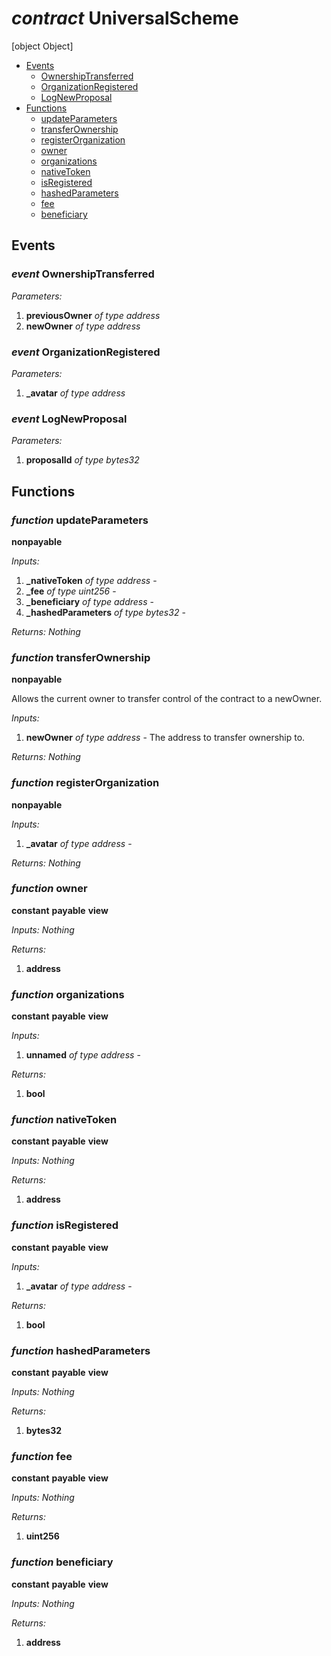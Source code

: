 # *contract* UniversalScheme
[object Object]

- [Events](#events)
    - [OwnershipTransferred](#event-OwnershipTransferred)
    - [OrganizationRegistered](#event-OrganizationRegistered)
    - [LogNewProposal](#event-LogNewProposal)
- [Functions](#functions)
    - [updateParameters](#function-updateParameters)
    - [transferOwnership](#function-transferOwnership)
    - [registerOrganization](#function-registerOrganization)
    - [owner](#function-owner)
    - [organizations](#function-organizations)
    - [nativeToken](#function-nativeToken)
    - [isRegistered](#function-isRegistered)
    - [hashedParameters](#function-hashedParameters)
    - [fee](#function-fee)
    - [beneficiary](#function-beneficiary)

## Events
### *event* OwnershipTransferred
*Parameters:*
1. **previousOwner** *of type address*
2. **newOwner** *of type address*

### *event* OrganizationRegistered
*Parameters:*
1. **_avatar** *of type address*

### *event* LogNewProposal
*Parameters:*
1. **proposalId** *of type bytes32*

## Functions
### *function* updateParameters

**nonpayable**




*Inputs:*
1. **_nativeToken** *of type address* - 
2. **_fee** *of type uint256* - 
3. **_beneficiary** *of type address* - 
4. **_hashedParameters** *of type bytes32* - 

*Returns:*
*Nothing*

### *function* transferOwnership

**nonpayable**


Allows the current owner to transfer control of the contract to a newOwner.

*Inputs:*
1. **newOwner** *of type address* - The address to transfer ownership to.

*Returns:*
*Nothing*

### *function* registerOrganization

**nonpayable**




*Inputs:*
1. **_avatar** *of type address* - 

*Returns:*
*Nothing*

### *function* owner

**constant**
**payable**
**view**




*Inputs:*
*Nothing*

*Returns:*
1. **address**

### *function* organizations

**constant**
**payable**
**view**




*Inputs:*
1. **unnamed** *of type address* - 

*Returns:*
1. **bool**

### *function* nativeToken

**constant**
**payable**
**view**




*Inputs:*
*Nothing*

*Returns:*
1. **address**

### *function* isRegistered

**constant**
**payable**
**view**




*Inputs:*
1. **_avatar** *of type address* - 

*Returns:*
1. **bool**

### *function* hashedParameters

**constant**
**payable**
**view**




*Inputs:*
*Nothing*

*Returns:*
1. **bytes32**

### *function* fee

**constant**
**payable**
**view**




*Inputs:*
*Nothing*

*Returns:*
1. **uint256**

### *function* beneficiary

**constant**
**payable**
**view**




*Inputs:*
*Nothing*

*Returns:*
1. **address**

